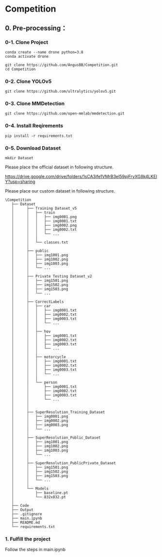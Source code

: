 # Competition

## 0. Pre-processing：

### 0-1. Clone Project

````
conda create --name drone python=3.8
conda activate drone

git clone https://github.com/AngusBB/Competition.git
cd Competition
````

### 0-2. Clone YOLOv5

````
git clone https://github.com/ultralytics/yolov5.git
````

### 0-3. Clone MMDetection

````
git clone https://github.com/open-mmlab/mmdetection.git
````

### 0-4. Install Reqirements

````
pip install -r requirements.txt
````

### 0-5. Download Dataset

````
mkdir Dataset
````

Please place the official dataset in following structure.

https://drive.google.com/drive/folders/1sCA3ife1VMrB3eI59pjFryXG8k4LKElY?usp=sharing

Please place our custom dataset in following structure.

````
\Competition
   ├── Dataset
   │      ├── Training Dataset_v5
   │      │   ├── train
   │      │   │   ├── img0001.png
   │      │   │   ├── img0001.txt
   │      │   │   ├── img0002.png
   │      │   │   ├── img0002.txt
   │      │   │   └── ...
   │      │   │
   │      │   └── classes.txt
   │      │
   │      ├── public
   │      │   ├── img1001.png
   │      │   ├── img1002.png
   │      │   ├── img1003.png
   │      │   └── ...
   │      │
   │      ├── Private Testing Dataset_v2
   │      │   ├── img1501.png
   │      │   ├── img1502.png
   │      │   ├── img1503.png
   │      │   └── ...
   │      │
   │      ├── CorrectLabels
   │      │   ├── car
   │      │   │   ├── img0001.txt
   │      │   │   ├── img0002.txt
   │      │   │   ├── img0003.txt
   │      │   │   └── ...
   │      │   │   
   │      │   ├── hov
   │      │   │   ├── img0001.txt
   │      │   │   ├── img0002.txt
   │      │   │   ├── img0003.txt
   │      │   │   └── ...
   │      │   │   
   │      │   ├── motorcycle
   │      │   │   ├── img0001.txt
   │      │   │   ├── img0002.txt
   │      │   │   ├── img0003.txt
   │      │   │   └── ...
   │      │   │   
   │      │   └── person
   │      │       ├── img0001.txt
   │      │       ├── img0002.txt
   │      │       ├── img0003.txt
   │      │       └── ...
   │      │   
   │      │
   │      ├── SuperResolution_Training_Dataset
   │      │   ├── img0001.png
   │      │   ├── img0002.png
   │      │   ├── img0003.png
   │      │   └── ...
   │      │
   │      ├── SuperResolution_Public_Dataset
   │      │   ├── img1001.png
   │      │   ├── img1002.png
   │      │   ├── img1003.png
   │      │   └── ...
   │      │
   │      ├── SuperResolution_PublicPrivate_Dataset
   │      │   ├── img1501.png
   │      │   ├── img1502.png
   │      │   ├── img1503.png
   │      │   └── ...
   │      │
   │      └── Models
   │          ├── baseline.pt
   │          └── 832x832.pt
   │   
   ├── Code
   ├── Output
   ├── .gitignore
   ├── main.ipynb
   ├── README.md
   └── requirements.txt
````

### 1. Fulfill the project
Follow the steps in main.ipynb
